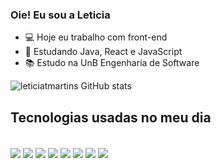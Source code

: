 ### Oie! Eu sou a Leticia 

- 💻 Hoje eu trabalho com front-end
- 🌱 Estudando Java, React e JavaScript
- 📚 Estudo na UnB Engenharia de Software 

![leticiatmartins GitHub stats](https://github-readme-stats.vercel.app/api?username=leticiatmartins&show_icons=true&theme=moltack)

## Tecnologias usadas no meu dia 
<div style="display: inline_block"><br/>
  <img align="center" atl="react5" src="https://img.shields.io/badge/React-20232A?style=for-the-badge&logo=react&logoColor=FFB6C1"/>
  <img align="center" atl="Java" src="https://img.shields.io/badge/Java-FFB6C1?style=for-the-badge&logo=openjdk&logoColor=black"/>
  <img align="center" atl="Javascript" src="https://img.shields.io/badge/JavaScript-323330?style=for-the-badge&logo=javascript&logoColor=FFB6C1"/>
  <img align="center" atl="node" src="https://img.shields.io/badge/Node.js-FFB6C1?style=for-the-badge&logo=node.js&logoColor=black"/>
  <img align="center" atl="css" src="https://img.shields.io/badge/CSS-323330?&style=for-the-badge&logo=css3&logoColor=FFB6C1"/>
  <img align="center" atl="html" src="https://img.shields.io/badge/HTML-FFB6C1?style=for-the-badge&logo=html5&logoColor=black"/>
  <img align="center" atl="canva" src="https://img.shields.io/badge/Canva-323330.svg?&style=for-the-badge&logo=Canva&logoColor=FFB6C1"/>
  <img align="center" atl="figma" src="https://img.shields.io/badge/Figma-FFB6C1?style=for-the-badge&logo=figma&logoColor=black"/>
</div>

